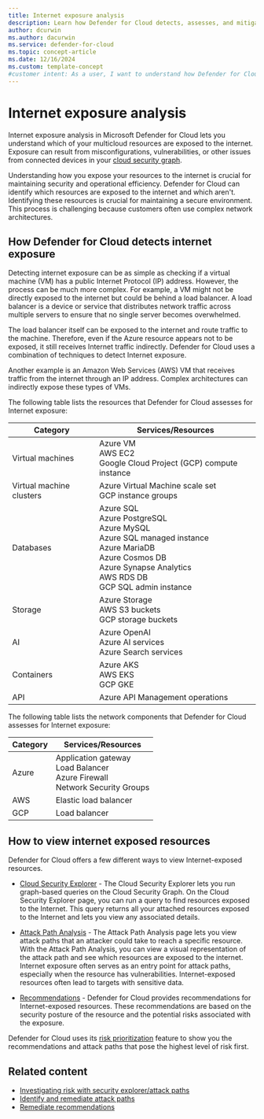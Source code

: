 ```yaml
---
title: Internet exposure analysis
description: Learn how Defender for Cloud detects, assesses, and mitigates internet exposure for your multicloud resources to enhance security.
author: dcurwin
ms.author: dacurwin
ms.service: defender-for-cloud
ms.topic: concept-article
ms.date: 12/16/2024
ms.custom: template-concept
#customer intent: As a user, I want to understand how Defender for Cloud detects and assesses internet exposure for my multicloud resources. This knowledge will help me identify and mitigate potential security risks effectively.
---
```


# Internet exposure analysis

Internet exposure analysis in Microsoft Defender for Cloud lets you understand which of your multicloud resources are exposed to the internet. Exposure can result from misconfigurations, vulnerabilities, or other issues from connected devices in your [cloud security graph](concept-attack-path.md#what-is-cloud-security-graph).

Understanding how you expose your resources to the internet is crucial for maintaining security and operational efficiency. Defender for Cloud can identify which resources are exposed to the internet and which aren't. Identifying these resources is crucial for maintaining a secure environment. This process is challenging because customers often use complex network architectures.

## How Defender for Cloud detects internet exposure

Detecting internet exposure can be as simple as checking if a virtual machine (VM) has a public  Internet Protocol (IP) address. However, the process can be much more complex. For example, a VM might not be directly exposed to the internet but could be behind a load balancer. A load balancer is a device or service that distributes network traffic across multiple servers to ensure that no single server becomes overwhelmed. 

The load balancer itself can be exposed to the internet and route traffic to the machine. Therefore, even if the Azure resource appears not to be exposed, it still receives Internet traffic indirectly. Defender for Cloud uses a combination of techniques to detect Internet exposure.

Another example is an Amazon Web Services (AWS) VM that receives traffic from the internet through an IP address. Complex architectures can indirectly expose these types of VMs. 

The following table lists the resources that Defender for Cloud assesses for Internet exposure:

| Category | Services/Resources |
|--|--|
| Virtual machines | Azure VM <br> AWS EC2 <br> Google Cloud Project (GCP) compute instance |
| Virtual machine clusters | Azure Virtual Machine scale set <br> GCP instance groups |
| Databases | Azure SQL <br> Azure PostgreSQL <br> Azure MySQL <br> Azure SQL managed instance <br> Azure MariaDB <br> Azure Cosmos DB <br> Azure Synapse Analytics <br> AWS RDS DB <br> GCP SQL admin instance |
| Storage | Azure Storage <br> AWS S3 buckets <br> GCP storage buckets |
| AI | Azure OpenAI <br> Azure AI services <br> Azure Search services |
| Containers | Azure AKS <br> AWS EKS <br> GCP GKE |
| API | Azure API Management operations |

The following table lists the network components that Defender for Cloud assesses for Internet exposure:

| Category | Services/Resources |
|----------|--------------------|
| Azure    | Application gateway <br> Load Balancer <br> Azure Firewall <br> Network Security Groups |
| AWS      | Elastic load balancer |
| GCP      | Load balancer |

## How to view internet exposed resources

Defender for Cloud offers a few different ways to view Internet-exposed resources.

- [Cloud Security Explorer](how-to-manage-cloud-security-explorer.md) - The Cloud Security Explorer lets you run graph-based queries on the Cloud Security Graph. On the Cloud Security Explorer page, you can run a query to find resources exposed to the Internet. This query returns all your attached resources exposed to the Internet and lets you view any associated details.

- [Attack Path Analysis](how-to-manage-attack-path.md) -  The Attack Path Analysis page lets you view attack paths that an attacker could take to reach a specific resource. With the Attack Path Analysis, you can view a visual representation of the attack path and see which resources are exposed to the internet. Internet exposure often serves as an entry point for attack paths, especially when the resource has vulnerabilities. Internet-exposed resources often lead to targets with sensitive data.

- [Recommendations](review-security-recommendations.md) - Defender for Cloud provides recommendations for Internet-exposed resources. These recommendations are based on the security posture of the resource and the potential risks associated with the exposure.

Defender for Cloud uses its [risk prioritization](risk-prioritization.md) feature to show you the recommendations and attack paths that pose the highest level of risk first.

## Related content

- [Investigating risk with security explorer/attack paths](concept-attack-path.md)
- [Identify and remediate attack paths](how-to-manage-attack-path.md)
- [Remediate recommendations](implement-security-recommendations.md)
